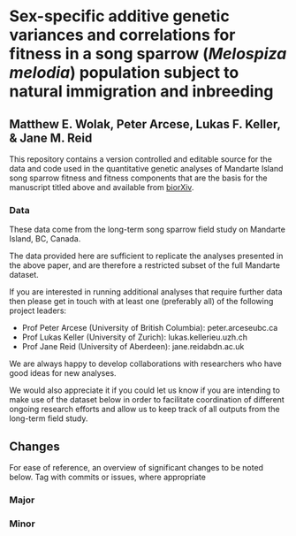 # Sex-specific additive genetic variances and correlations for fitness in a song sparrow (*Melospiza melodia*) population subject to natural immigration and inbreeding

## Matthew E. Wolak, Peter Arcese, Lukas F. Keller, & Jane M. Reid

This repository contains a version controlled and editable source for the data and code used in the quantitative genetic analyses of Mandarte Island song sparrow fitness and fitness components that are the basis for the manuscript titled above and available from [biorXiv](https://www.biorxiv.org/content/early/2018/02/26/272138).

### Data

These data come from the long-term song sparrow field study on Mandarte Island, BC, Canada.

The data provided here are sufficient to replicate the analyses presented in the above paper, and are therefore a restricted subset of the full Mandarte dataset.

If you are interested in running additional analyses that require further data then please get in touch with at least one (preferably all) of the following project leaders:
  - Prof Peter Arcese (University of British Columbia): peter.arcese<at>ubc.ca
  - Prof Lukas Keller (University of Zurich): lukas.keller<at>ieu.uzh.ch
  - Prof Jane Reid (University of Aberdeen): jane.reid<at>abdn.ac.uk

We are always happy to develop collaborations with researchers who have good ideas for new analyses.

We would also appreciate it if you could let us know if you are intending to make use of the dataset below in order to facilitate coordination of different ongoing research efforts and allow us to keep track of all outputs from the long-term field study.


## Changes

For ease of reference, an overview of significant changes to be noted below. Tag with commits or issues, where appropriate

### Major

### Minor

